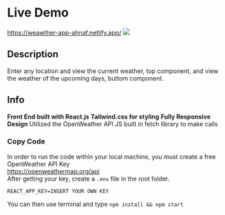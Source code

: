 # Live Demo
https://weawther-app-ahnaf.netlify.app/
[![](https://i.imgur.com/Vbu0YCg.png)](http://https://i.imgur.com/Vbu0YCg.png)

## Description
Enter any location and view the current weather, top component, and view the weather of the upcoming days, buttom component. 

## Info
**Front End built with React.js**
**Tailwind.css for styling**
**Fully Responsive Design**
Utilized the OpenWeather API
JS built in fetch library to make calls

### Copy Code
In order to run the code within your local machine, you must create a free OpenWeather API Key
\
https://openweathermap.org/api
\
After getting your key, create a `.env` file in the root folder.

`REACT_APP_KEY=INSERT YOUR OWN KEY`

You can then use terminal and type `npm install && npm start`
